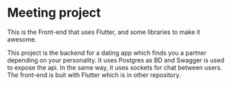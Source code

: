 # Meeting project


This is the Front-end that uses Flutter, and some libraries to make it awesome.

This project is the backend for a dating app which finds you a partner depending on your personality. It uses Postgres as BD and Swagger is used to expose the api. In the same way, it uses sockets for chat between users. The front-end is buit with Flutter which is in other repository.
